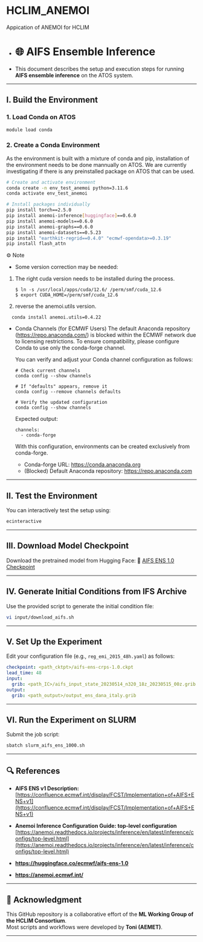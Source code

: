 # HCLIM_ANEMOI
Appication of ANEMOI for HCLIM

- # 🌐 AIFS Ensemble Inference

- This document describes the setup and execution steps for running **AIFS ensemble inference** on the ATOS system.

---

## I. Build the Environment

### 1. Load Conda on ATOS
```bash
module load conda
```

### 2. Create a Conda Environment
As the environment is built with a mixture of conda and pip, installation of the environment needs to be done mannually on ATOS.
We are currently investigating if there is any preinstalled package on ATOS that can be used.

```bash
# Create and activate environment
conda create -n env_test_anemoi python=3.11.6
conda activate env_test_anemoi

# Install packages individually
pip install torch==2.5.0
pip install anemoi-inference[huggingface]==0.6.0
pip install anemoi-models==0.6.0
pip install anemoi-graphs==0.6.0
pip install anemoi-datasets==0.5.23
pip install "earthkit-regrid==0.4.0" "ecmwf-opendata>=0.3.19"
pip install flash_attn
```

⚙️ Note 
* Some version correction may be needed:
1. The right cuda version needs to be installed during the process.
   ```
   $ ln -s /usr/local/apps/cuda/12.6/ /perm/smf/cuda_12.6
   $ export CUDA_HOME=/perm/smf/cuda_12.6
   ```
3. reverse the anemoi.utils version.
```
  conda install anemoi.utils=0.4.22
```

* Conda Channels (for ECMWF Users)
  The default Anaconda repository (https://repo.anaconda.com/) is blocked within the ECMWF network due to licensing restrictions.
  To ensure compatibility, please configure Conda to use only the conda-forge channel.

  You can verify and adjust your Conda channel configuration as follows:
  ```
  # Check current channels
  conda config --show channels

  # If "defaults" appears, remove it
  conda config --remove channels defaults

  # Verify the updated configuration
  conda config --show channels
  ```
  Expected output:
  ```
  channels:
    - conda-forge
  ```

  With this configuration, environments can be created exclusively from conda-forge.
    - Conda-forge URL: https://conda.anaconda.org  
    - (Blocked) Default Anaconda repository: https://repo.anaconda.com


---

## II. Test the Environment

You can interactively test the setup using:
```bash
ecinteractive
```

---

## III. Download Model Checkpoint

Download the pretrained model from Hugging Face:
🔗 [AIFS ENS 1.0 Checkpoint](https://huggingface.co/ecmwf/aifs-ens-1.0/blob/main/aifs-ens-crps-1.0.ckpt)

---

## IV. Generate Initial Conditions from IFS Archive

Use the provided script to generate the initial condition file:
```bash
vi input/download_aifs.sh
```

---

## V. Set Up the Experiment

Edit your configuration file (e.g., `reg_emi_2015_48h.yaml`) as follows:

```yaml
checkpoint: <path_cktpt>/aifs-ens-crps-1.0.ckpt
lead_time: 48
input:
  grib: <path_IC>/aifs_input_state_20230514_n320_18z_20230515_00z.grib
output:
  grib: <path_output>/output_ens_dana_italy.grib
```

---

## VI. Run the Experiment on SLURM

Submit the job script:
```bash
sbatch slurm_aifs_ens_1000.sh
```

---

## 🔍 References

- **AIFS ENS v1 Description:**  
  [https://confluence.ecmwf.int/display/FCST/Implementation+of+AIFS+ENS+v1](https://confluence.ecmwf.int/display/FCST/Implementation+of+AIFS+ENS+v1)

- **Anemoi Inference Configuration Guide: top-level configuration**  
  [https://anemoi.readthedocs.io/projects/inference/en/latest/inference/configs/top-level.html](https://anemoi.readthedocs.io/projects/inference/en/latest/inference/configs/top-level.html)

 - **https://huggingface.co/ecmwf/aifs-ens-1.0**
   
 - **https://anemoi.ecmwf.int/**

---

## 🤝 Acknowledgment

This GitHub repository is a collaborative effort of the **ML Working Group of the HCLIM Consortium**.  
Most scripts and workflows were developed by **Toni (AEMET)**.

---
